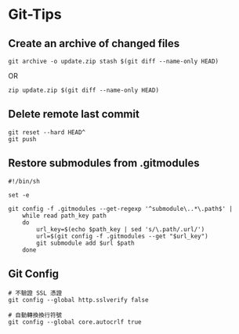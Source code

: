 # Git-Tips
## Create an archive of changed files
```shell
git archive -o update.zip stash $(git diff --name-only HEAD)
```
OR
```shell
zip update.zip $(git diff --name-only HEAD)
```

## Delete remote last commit
```shell
git reset --hard HEAD^
git push
```

## Restore submodules from .gitmodules
```shell
#!/bin/sh

set -e

git config -f .gitmodules --get-regexp '^submodule\..*\.path$' |
    while read path_key path
    do
        url_key=$(echo $path_key | sed 's/\.path/.url/')
        url=$(git config -f .gitmodules --get "$url_key")
        git submodule add $url $path
    done
```

## Git Config
```shell
# 不驗證 SSL 憑證
git config --global http.sslverify false

# 自動轉換換行符號
git config --global core.autocrlf true
```
